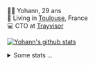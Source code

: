<p>
  👨🏻 <bold>Yohann</bold>, 29 ans<br/>
  💼 Living in <a href="https://www.google.com/maps?q=toulouse">Toulouse</a>, France<br/>
  💻 CTO at <a href="https://trayvisor.com/">Trayvisor</a><br/>
</p>

<a href="https://github.com/anuraghazra/github-readme-stats"><img align="center" src="https://github-readme-stats-dviw-8taegaswk-yohann84ls-projects.vercel.app//api?username=yohann84L&show_icons=true&include_all_commits=true" alt="Yohann's github stats" /> </a>


<details>
  <summary>Some stats ...</summary><br/>
  

<!--START_SECTION:waka-->
![Code Time](http://img.shields.io/badge/Code%20Time-1%2C185%20hrs%2029%20mins-blue)

![Profile Views](http://img.shields.io/badge/Profile%20Views-0-blue)

**🐱 My GitHub Data** 

> 📦 440.9 kB Used in GitHub's Storage 
 > 
> 🏆 112 Contributions in the Year 2025
 > 
> 🚫 Not Opted to Hire
 > 
> 📜 26 Public Repositories 
 > 
> 🔑 21 Private Repositories 
 > 
**I'm an Early 🐤** 

```text
🌞 Morning                18849 commits       ████████░░░░░░░░░░░░░░░░░   30.59 % 
🌆 Daytime                35172 commits       ██████████████░░░░░░░░░░░   57.09 % 
🌃 Evening                7458 commits        ███░░░░░░░░░░░░░░░░░░░░░░   12.10 % 
🌙 Night                  133 commits         ░░░░░░░░░░░░░░░░░░░░░░░░░   00.22 % 
```
📅 **I'm Most Productive on Wednesday** 

```text
Monday                   11488 commits       █████░░░░░░░░░░░░░░░░░░░░   18.65 % 
Tuesday                  11482 commits       █████░░░░░░░░░░░░░░░░░░░░   18.64 % 
Wednesday                13009 commits       █████░░░░░░░░░░░░░░░░░░░░   21.11 % 
Thursday                 12532 commits       █████░░░░░░░░░░░░░░░░░░░░   20.34 % 
Friday                   11931 commits       █████░░░░░░░░░░░░░░░░░░░░   19.36 % 
Saturday                 409 commits         ░░░░░░░░░░░░░░░░░░░░░░░░░   00.66 % 
Sunday                   761 commits         ░░░░░░░░░░░░░░░░░░░░░░░░░   01.24 % 
```


📊 **This Week I Spent My Time On** 

```text
🕑︎ Time Zone: Europe/Paris

💬 Programming Languages: 
Image (svg)              4 hrs 17 mins       ████████████████░░░░░░░░░   64.23 % 
Python                   1 hr 53 mins        ███████░░░░░░░░░░░░░░░░░░   28.37 % 
HTTP Request             19 mins             █░░░░░░░░░░░░░░░░░░░░░░░░   04.81 % 
Other                    4 mins              ░░░░░░░░░░░░░░░░░░░░░░░░░   01.05 % 
YAML                     3 mins              ░░░░░░░░░░░░░░░░░░░░░░░░░   00.81 % 

🔥 Editors: 
Figma                    4 hrs 13 mins       ████████████████░░░░░░░░░   63.38 % 
VS Code                  1 hr 34 mins        ██████░░░░░░░░░░░░░░░░░░░   23.73 % 
Zed                      32 mins             ██░░░░░░░░░░░░░░░░░░░░░░░   08.08 % 
Postman                  19 mins             █░░░░░░░░░░░░░░░░░░░░░░░░   04.81 % 

💻 Operating System: 
Mac                      6 hrs 40 mins       █████████████████████████   100.00 % 
```

**I Mostly Code in Python** 

```text
Python                   25 repos            █████████████░░░░░░░░░░░░   53.19 % 
Jupyter Notebook         4 repos             ██░░░░░░░░░░░░░░░░░░░░░░░   08.51 % 
JavaScript               3 repos             ██░░░░░░░░░░░░░░░░░░░░░░░   06.38 % 
HTML                     2 repos             █░░░░░░░░░░░░░░░░░░░░░░░░   04.26 % 
Shell                    1 repo              █░░░░░░░░░░░░░░░░░░░░░░░░   02.13 % 
```




 Last Updated on 18/01/2025 00:40:01 UTC
<!--END_SECTION:waka-->
